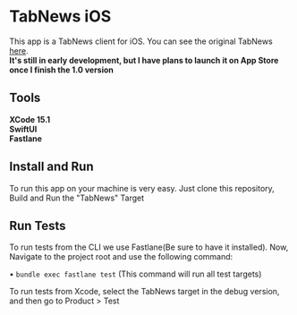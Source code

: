 # TabNews iOS
This app is a TabNews client for iOS. You can see the original TabNews [here](https://github.com/filipedeschamps/tabnews.com.br).
\
**It's still in early development, but I have plans to launch it on App Store once I finish the 1.0 version**

## Tools
**XCode 15.1**\
**SwiftUI**\
**Fastlane**

## Install and Run
To run this app on your machine is very easy. Just clone this repository, Build and Run the "TabNews" Target

## Run Tests
To run tests from the CLI we use Fastlane(Be sure to have it installed). Now, Navigate to the project root and use the following command:

• `bundle exec fastlane test` (This command will run all test targets)

To run tests from Xcode, select the TabNews target in the debug version, and then go to Product > Test


